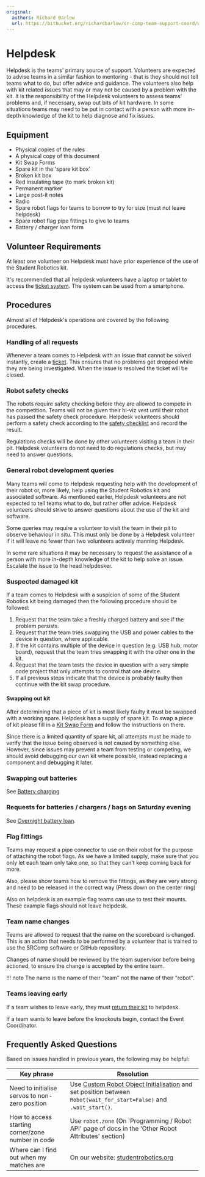 ```yaml
---
original:
  authors: Richard Barlow
  url: https://bitbucket.org/richardbarlow/sr-comp-team-support-coord/wiki/Helpdesk
---
```

# Helpdesk

Helpdesk is the teams' primary source of support. Volunteers are expected to advise teams in a similar fashion to mentoring - that is they should not tell teams what to do, but offer advice and guidance. The volunteers also help with kit related issues that may or may not be caused by a problem with the kit. It is the responsibility of the Helpdesk volunteers to assess teams' problems and, if necessary, swap out bits of kit hardware. In some situations teams may need to be put in contact with a person with more in-depth knowledge of the kit to help diagnose and fix issues.

## Equipment

* Physical copies of the rules
* A physical copy of this document
* Kit Swap Forms
* Spare kit in the 'spare kit box'
* Broken kit box
* Red insulating tape (to mark broken kit)
* Permanent marker
* Large post-it notes
* Radio
* Spare robot flags for teams to borrow to try for size (must not leave helpdesk)
* Spare robot flag pipe fittings to give to teams
* Battery / charger loan form

## Volunteer Requirements

At least one volunteer on Helpdesk must have prior experience of the use of the Student Robotics kit.

It's recommended that all helpdesk volunteers have a laptop or tablet to access the [ticket system](./ticket-system.md). The system can be used from a smartphone.

## Procedures

Almost all of Helpdesk's operations are covered by the following procedures.

### Handling of all requests

Whenever a team comes to Helpdesk with an issue that cannot be solved instantly, create a [ticket](./ticket-system.md). This ensures that no problems get dropped while they are being investigated. When the issue is resolved the ticket will be closed.

### Robot safety checks

The robots require safety checking before they are allowed to compete in the competition. Teams will not be given their hi-viz vest until their robot has passed the safety check procedure. Helpdesk volunteers should perform a safety check according to the [safety checklist](https://docs.google.com/document/d/1psLhgLw21m1u2BwGJHi6IEMYQTLhcjWmQdhJ_6tLQUE/edit) and record the result.

Regulations checks will be done by other volunteers visiting a team in their pit. Helpdesk volunteers do not need to do regulations checks, but may need to answer questions.

### General robot development queries

Many teams will come to Helpdesk requesting help with the development of their robot or, more likely, help using the Student Robotics kit and associated software. As mentioned earlier, Helpdesk volunteers are not expected to tell teams what to do, but rather offer advice. Helpdesk volunteers should strive to answer questions about the use of the kit and software.

Some queries may require a volunteer to visit the team in their pit to observe behaviour in situ. This must only be done by a Helpdesk volunteer if it will leave no fewer than two volunteers actively manning Helpdesk.

In some rare situations it may be necessary to request the assistance of a person with more in-depth knowledge of the kit to help solve an issue. Escalate the issue to the head helpdesker.

### Suspected damaged kit

If a team comes to Helpdesk with a suspicion of some of the Student Robotics kit being damaged then the following procedure should be followed:

 1. Request that the team take a freshly charged battery and see if the problem persists.
 1. Request that the team tries swapping the USB and power cables to the device in question, where applicable.
 1. If the kit contains multiple of the device in question (e.g. USB hub, motor board), request that the team tries swapping it with the other one in the kit.
 1. Request that the team tests the device in question with a very simple code project that only attempts to control that one device.
 1. If all previous steps indicate that the device is probably faulty then continue with the kit swap procedure.

#### Swapping out kit

After determining that a piece of kit is most likely faulty it must be swapped with a working spare. Helpdesk has a supply of spare kit. To swap a piece of kit please fill in a [Kit Swap Form](https://docs.google.com/document/d/1X4ewwhkTFKfCzQjlIUS-90ZhcFHzashRhz_kXnUlxjE/edit?usp=sharing) and follow the instructions on there.

Since there is a limited quantity of spare kit, all attempts must be made to verify that the issue being observed is not caused by something else. However, since issues may prevent a team from testing or competing, we should avoid debugging our own kit where possible, instead replacing a component and debugging it later.

### Swapping out batteries

See [Battery charging](./battery-charging.md#swapping-a-teams-battery-helpdesk)

### Requests for batteries / chargers / bags on Saturday evening

See [Overnight battery loan](./overnight-battery-loan.md).

### Flag fittings

Teams may request a pipe connector to use on their robot for the purpose of attaching the robot flags. As we have a limited supply, make sure that you only let each team only take one, so that they can't keep coming back for more.

Also, please show teams how to remove the fittings, as they are very strong and need to be released in the correct way (Press down on the center ring)

Also on helpdesk is an example flag teams can use to test their mounts. These example flags should not leave helpdesk.

### Team name changes

Teams are allowed to request that the name on the scoreboard is changed. This is an action that needs to be performed by a volunteer that is trained to use the SRComp software or GitHub repository.

Changes of name should be reviewed by the team supervisor before being actioned, to ensure the change is accepted by the entire team.

!!! note
    The name is the name of their "team" not the name of their "robot".

### Teams leaving early

If a team wishes to leave early, they must [return their kit](./kit-return.md) to helpdesk.

If a team wants to leave before the knockouts begin, contact the Event Coordinator.

## Frequently Asked Questions

Based on issues handled in previous years, the following may be helpful:

| Key phrase | Resolution |
|------------|------------|
| Need to initialise servos to non-zero position | Use [Custom Robot Object Initialisation](https://studentrobotics.org/docs/programming/robot_api/#custom-robot-object-initialisation) and set position between `Robot(wait_for_start=False)` and `.wait_start()`. |
| How to access starting corner/zone number in code | Use `robot.zone` (On 'Programming / Robot API' page of docs in the 'Other Robot Attributes' section) |
| Where can I find out when my matches are | On our website: [studentrobotics.org](https://studentrobotics.org) |
